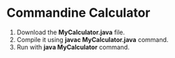 # Commandine Calculator
1. Download the **MyCalculator.java** file.
2. Compile it using **javac MyCalculator.java** command.
3. Run with **java MyCalculator** command.
